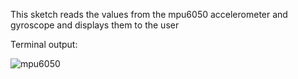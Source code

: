 This sketch reads the values from the mpu6050 accelerometer and gyroscope and displays them to the user

Terminal output:

![mpu6050](https://github.com/jlautoa645/map_maker_robot/assets/121917210/0da1bdf7-c535-4f4a-bce6-aee4cf387d68)
